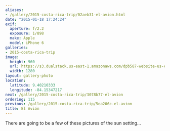 ```yaml
---
aliases:
- /gallery/2015-costa-rica-trip/02aeb31-el-avion.html
date: "2015-01-18 17:24:24"
exif:
  aperture: f/2.2
  exposure: 1/898
  make: Apple
  model: iPhone 6
galleries:
- 2015-costa-rica-trip
image:
  height: 960
  url: https://s3.dualstack.us-east-1.amazonaws.com/dpb587-website-us-east-1/asset/gallery/2015-costa-rica-trip/02aeb31-el-avion~1280.jpg
  width: 1280
layout: gallery-photo
location:
  latitude: 9.40210333
  longitude: -84.15347217
next: /gallery/2015-costa-rica-trip/3078b77-el-avion
ordering: 115
previous: /gallery/2015-costa-rica-trip/5ea206c-el-avion
title: El Avión
---
```


There are going to be a few of these pictures of the sun setting...

